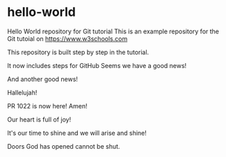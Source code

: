 # hello-world
Hello World repository for Git tutorial
This is an example repository for the Git tutoial on https://www.w3schools.com

This repository is built step by step in the tutorial.

It now includes steps for GitHub
Seems we have a good news!

And another good news!

Hallelujah!

PR 1022 is now here! Amen!

Our heart is full of joy!

It's our time to shine and we will arise and shine!

Doors God has opened cannot be shut.
